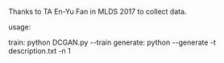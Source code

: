 Thanks to TA En-Yu Fan in MLDS 2017 to collect data.

usage:

train: python DCGAN.py --train
generate: python --generate -t description.txt -n 1
